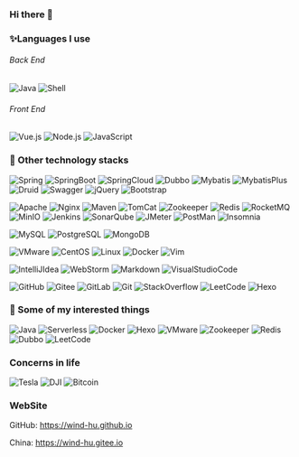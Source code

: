 <!-- 
    标签
    url：https://shields.io/
    格式1：https://img.shields.io/badge/<LABEL>-<MESSAGE>-<COLOR> 
    格式2：https://img.shields.io/static/v1
-->
<!-- 标签logo：https://simpleicons.org/  可从标签url中进入 -->

### Hi there 👋
### ✨Languages I use 


###### Back End 
![Java](https://img.shields.io/badge/-Java-blue?labelColor=515151&logo=java&logoColor=red)
![Shell](https://img.shields.io/badge/-Shell-important?labelColor=515151&logo=Shell)

###### Front End
![Vue.js](https://img.shields.io/badge/-Vue.js-green?labelColor=515151&logo=vue.js)
![Node.js](https://img.shields.io/badge/-Node.js-green?labelColor=515151&logo=Node.js)
![JavaScript](https://img.shields.io/badge/-JavaScript-yellow?labelColor=515151&logo=JavaScript)


### :telescope: Other technology stacks
<!-- 框架 -->
![Spring](https://img.shields.io/badge/-Spring-green?labelColor=515151&logo=Spring)
![SpringBoot](https://img.shields.io/badge/-SpringBoot-green?labelColor=515151&logo=Spring)
![SpringCloud](https://img.shields.io/badge/-SpringCloud-green?labelColor=515151&logo=iCloud&logoColor=green)
![Dubbo](https://img.shields.io/badge/-Dubbo-D22128?labelColor=515151&logo=Apache&logoColor=D22128)
![Mybatis](https://img.shields.io/badge/-Mybatis-D22128?labelColor=515151&logo=Apache&logoColor=D22128)
![MybatisPlus](https://img.shields.io/badge/-MybatisPlus-D22128?labelColor=515151&logo=Apache&logoColor=D22128)
![Druid](https://img.shields.io/badge/-Druid-29F1FB?labelColor=515151&logo=apache-druid&logoColor=29F1FB)
![Swagger](https://img.shields.io/badge/-Swagger-85EA2D?labelColor=515151&logo=Swagger&logoColor=85EA2D)
![jQuery](https://img.shields.io/badge/-jQuery-0769AD?labelColor=515151&logo=jQuery&logoColor=0769AD)
![Bootstrap](https://img.shields.io/badge/-Bootstrap-7952B3?labelColor=515151&logo=Bootstrap&logoColor=7952B3)

<!-- 中间件 -->
![Apache](https://img.shields.io/badge/-Apache-D22128?logo=Apache&labelColor=515151&logoColor=D22128)
![Nginx](https://img.shields.io/badge/-Nginx-009639?labelColor=515151&logo=NGINX&logoColor=009639)
![Maven](https://img.shields.io/badge/-Maven-C71A36?labelColor=515151&logo=apache-maven&logoColor=C71A36)
![TomCat](https://img.shields.io/badge/-TomCat-F8DC75?labelColor=515151&logo=apache-tomCat)
![Zookeeper](https://img.shields.io/badge/-Zookeeper-D22128?labelColor=515151&logo=Apache&logoColor=D22128)
![Redis](https://img.shields.io/badge/-Redis-DC382D?labelColor=515151&logo=Redis&logoColor=DC382D)
![RocketMQ](https://img.shields.io/badge/-RocketMQ-D77310?labelColor=515151&logo=apache-rocketMQ&logoColor=D77310)
![MinIO](https://img.shields.io/badge/-MinIO-c72c48?labelColor=515151&logo=Files)
![Jenkins](https://img.shields.io/badge/-Jenkins-D24939?labelColor=515151&logo=Jenkins)
![SonarQube](https://img.shields.io/badge/-SonarQube-4E9BCD?labelColor=515151&logo=SonarQube)
![JMeter](https://img.shields.io/badge/-JMeter-D22128?labelColor=515151&logo=apache-jMeter&logoColor=D22128)
![PostMan](https://img.shields.io/badge/-PostMan-FF6C37?labelColor=515151&logo=Postman&logoColor=FF6C37)
![Insomnia](https://img.shields.io/badge/-Insomnia-5849BE?labelColor=515151&logo=Insomnia)


<!-- DB -->
![MySQL](https://img.shields.io/badge/-MySQL-4479A1?labelColor=515151&logo=MySQL)
![PostgreSQL](https://img.shields.io/badge/-PostgreSQL-336791?labelColor=515151&logo=PostgreSQL&logoColor=336791)
![MongoDB](https://img.shields.io/badge/-MongoDB-47A248?labelColor=515151&logo=MongoDB)

<!-- 操作系统 -->
![VMware](https://img.shields.io/badge/-VMware-607078?labelColor=515151&logo=VMware&logoColor=607078)
![CentOS](https://img.shields.io/badge/-CentOS-262577?labelColor=515151&logo=CentOS&logoColor=262577)
![Linux](https://img.shields.io/badge/-Linux-FCC624?labelColor=515151&logo=Linux)
![Docker](https://img.shields.io/badge/-Docker-2496ED?labelColor=515151&logo=Docker)
![Vim](https://img.shields.io/badge/-Vim-019733?labelColor=515151&logo=Vim&logoColor=019733)

<!--  -->
![IntelliJIdea](https://img.shields.io/badge/-IntellijIdea-000000?labelColor=515151&logo=intelliJ-iDEA)
![WebStorm](https://img.shields.io/badge/-WebStorm-000000?labelColor=515151&logo=WebStorm)
![Markdown](https://img.shields.io/badge/-Markdown-000000?labelColor=515151&logo=Markdown)
![VisualStudioCode](https://img.shields.io/badge/-VisualStudioCode-007ACC?labelColor=515151&logo=visual-studio-code&logoColor=007ACC)

<!-- -->
![GitHub](https://img.shields.io/badge/-GitHub-181717?labelColor=515151&logo=GitHub)
![Gitee](https://img.shields.io/badge/-Gitee-C71D23?labelColor=515151&logo=Gitee)
![GitLab](https://img.shields.io/badge/-GitLab-FCA121?labelColor=515151&logo=GitLab)
![Git](https://img.shields.io/badge/-Git-F05032?labelColor=515151&logo=Git)
![StackOverflow](https://img.shields.io/badge/-StackOverflow-F58025?labelColor=515151&logo=stack-overflow)
![LeetCode](https://img.shields.io/badge/-LeetCode-FFA116?labelColor=515151&logo=LeetCode)
![Hexo](https://img.shields.io/badge/-Hexo-0E83CD?labelColor=515151&logo=Hexo)

### :ocean: Some of my interested  things
![Java](https://img.shields.io/badge/-Java-blue?labelColor=515151&logo=java&logoColor=red)
![Serverless](https://img.shields.io/badge/-Serverless-FD5750?labelColor=515151&logo=Serverless)
![Docker](https://img.shields.io/badge/-Docker-2496ED?labelColor=515151&logo=Docker)
![Hexo](https://img.shields.io/badge/-Hexo-0E83CD?labelColor=515151&logo=Hexo)
![VMware](https://img.shields.io/badge/-VMware-607078?labelColor=515151&logo=VMware&logoColor=607078)
![Zookeeper](https://img.shields.io/badge/-Zookeeper-D22128?labelColor=515151&logo=Apache&logoColor=D22128)
![Redis](https://img.shields.io/badge/-Redis-DC382D?labelColor=515151&logo=Redis&logoColor=DC382D)
![Dubbo](https://img.shields.io/badge/-Dubbo-D22128?labelColor=515151&logo=Apache&logoColor=D22128)
![LeetCode](https://img.shields.io/badge/-LeetCode-FFA116?labelColor=515151&logo=LeetCode)

### Concerns in life
![Tesla](https://img.shields.io/badge/-Tesla-CC0000?labelColor=515151&logo=Tesla)
![DJI](https://img.shields.io/badge/i-DJI-F7931A?labelColor=515151&logo=Django)
![Bitcoin](https://img.shields.io/badge/-Bitcoin-F7931A?labelColor=515151&logo=Bitcoin)

### WebSite
GitHub: https://wind-hu.github.io

China:  https://wind-hu.gitee.io





<!--
**wind-hu/wind-hu** is a ✨ _special_ ✨ repository because its `README.md` (this file) appears on your GitHub profile.

Here are some ideas to get you started:

- 🔭 I’m currently working on ...
- 🌱 I’m currently learning ...
- 👯 I’m looking to collaborate on ...
- 🤔 I’m looking for help with ...
- 💬 Ask me about ...
- 📫 How to reach me: ...
- 😄 Pronouns: ...
- ⚡ Fun fact: ...
-->
